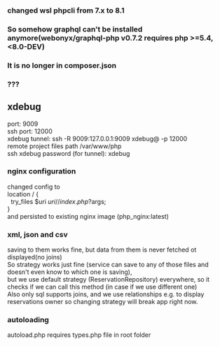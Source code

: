 ### changed wsl phpcli from 7.x to 8.1 
### So somehow graphql can't be installed anymore(webonyx/graphql-php v0.7.2 requires php >=5.4,<8.0-DEV)
### It is no longer in composer.json
### ???

## xdebug
port: 9009 <br>
ssh port: 12000 <br>
xdebug tunnel: ssh -R 9009:127.0.0.1:9009 xdebug@<remote-address> -p 12000 <br>
remote project files path /var/www/php <br>
ssh xdebug password (for tunnel): xdebug <br>

### nginx configuration
changed config to <br>
location / { <br>
  &nbsp;  try_files $uri $uri/ /index.php?$args; <br>
} <br>
and persisted to existing nginx image (php_nginx:latest)


### xml, json and csv
saving to them works fine, but data from them is never fetched ot displayed(no joins) <br>
So strategy works just fine (service can save to any of those files and doesn't even know to which one is saving), <br>
but we use default strategy (ReservationRepository) everywhere, so it checks if we can call this method (in case if we use different one) <br>
Also only sql supports joins, and we use relationships e.g. to display reservations owner so changing strategy will break app right now.

### autoloading
autoload.php requires types.php file in root folder
